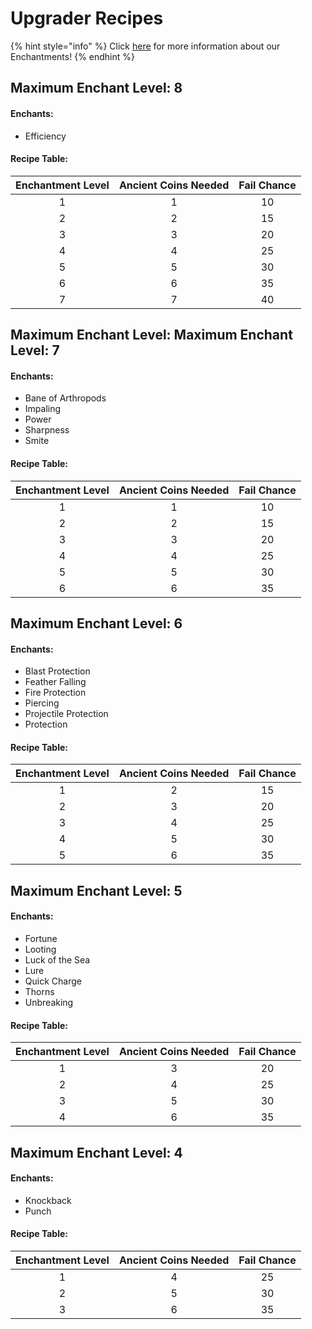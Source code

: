 # Upgrader Recipes

{% hint style="info" %}
Click [here](./) for more information about our Enchantments!
{% endhint %}

## Maximum Enchant Level: 8

#### Enchants:

* Efficiency

#### Recipe Table:

| Enchantment Level | Ancient Coins Needed | Fail Chance |
| :---------------: | :------------------: | :---------: |
|         1         |           1          |      10     |
|         2         |           2          |      15     |
|         3         |           3          |      20     |
|         4         |           4          |      25     |
|         5         |           5          |      30     |
|         6         |           6          |      35     |
|         7         |           7          |      40     |

## Maximum Enchant Level: Maximum Enchant Level: 7

#### Enchants:

* Bane of Arthropods
* Impaling
* Power
* Sharpness
* Smite

#### Recipe Table:

| Enchantment Level | Ancient Coins Needed | Fail Chance |
| :---------------: | :------------------: | :---------: |
|         1         |           1          |      10     |
|         2         |           2          |      15     |
|         3         |           3          |      20     |
|         4         |           4          |      25     |
|         5         |           5          |      30     |
|         6         |           6          |      35     |

## Maximum Enchant Level: 6

#### Enchants:

* Blast Protection
* Feather Falling
* Fire Protection
* Piercing
* Projectile Protection
* Protection

#### Recipe Table:

| Enchantment Level | Ancient Coins Needed | Fail Chance |
| :---------------: | :------------------: | :---------: |
|         1         |           2          |      15     |
|         2         |           3          |      20     |
|         3         |           4          |      25     |
|         4         |           5          |      30     |
|         5         |           6          |      35     |

## Maximum Enchant Level: 5

#### Enchants:

* Fortune
* Looting
* Luck of the Sea
* Lure
* Quick Charge
* Thorns
* Unbreaking

#### Recipe Table:

| Enchantment Level | Ancient Coins Needed | Fail Chance |
| :---------------: | :------------------: | :---------: |
|         1         |           3          |      20     |
|         2         |           4          |      25     |
|         3         |           5          |      30     |
|         4         |           6          |      35     |

## Maximum Enchant Level: 4

#### Enchants:

* Knockback
* Punch

#### Recipe Table:

| Enchantment Level | Ancient Coins Needed | Fail Chance |
| :---------------: | :------------------: | :---------: |
|         1         |           4          |      25     |
|         2         |           5          |      30     |
|         3         |           6          |      35     |
